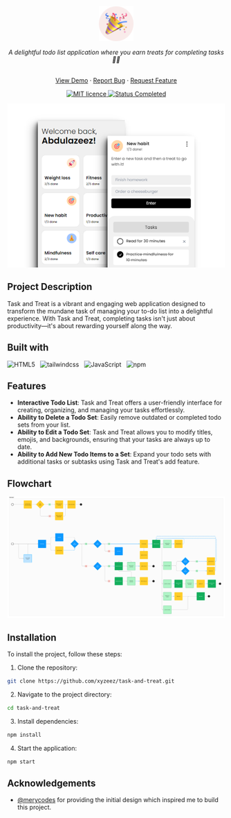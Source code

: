 <div id="top"></div>

<div align="center">
  <div>
    <!-- Project Logo -->
    <img
      src="./assets/images/favicon.png"
      alt="task and treat logo"
      width="80" />
    <!-- Project Title -->
    <p align="center">
      <i align="center"
        >A delightful todo list application where you earn treats for completing tasks 🍪✅</i
      >
    </p>
  </div>
  <!-- Project Links -->
  <p align="center">
    <br />
    <a href="https://task-and-treat.netlify.app/">View Demo</a>
    ·
    <a href="https://github.com/xyzeez/task-and-treat/issues" target="_blank">Report Bug</a>
    ·
    <a href="https://github.com/xyzeez/task-and-treat/issues" target="_blank">Request Feature</a>
  </p>
  <!-- Badges -->
  <div align="center">
    <!-- Licence -->
    <a href="#">
      <img
        src="https://img.shields.io/badge/Licence-MIT-07043B?style=for-the-badge"
        alt="MIT licence" />
    </a>
    <!-- Status -->
    <a href="#">
      <img
        src="https://img.shields.io/badge/Status-Completed-2ECC40?style=for-the-badge"
        alt="Status Completed" />
    </a>
  </div>

![](./design/screen.png)

</div>

## Project Description

Task and Treat is a vibrant and engaging web application designed to transform the mundane task of managing your to-do list into a delightful experience. With Task and Treat, completing tasks isn't just about productivity—it's about rewarding yourself along the way.

## Built with

![HTML5](https://img.shields.io/badge/html5-%23E34F26.svg?style=for-the-badge&logo=html5&logoColor=white) &nbsp; ![tailwindcss](https://img.shields.io/badge/tailwindcss-06B6D4.svg?style=for-the-badge&logo=tailwindcss&logoColor=white) &nbsp; ![JavaScript](https://img.shields.io/badge/JavaScript%20-%23F7DF1E.svg?style=for-the-badge&logo=javascript&logoColor=black) &nbsp; ![npm](https://img.shields.io/badge/npm%20-CB3837.svg?style=for-the-badge&logo=npm&logoColor=white) &nbsp;

## Features

- **Interactive Todo List**: Task and Treat offers a user-friendly interface for creating, organizing, and managing your tasks effortlessly.
- **Ability to Delete a Todo Set**: Easily remove outdated or completed todo sets from your list.
- **Ability to Edit a Todo Set**: Task and Treat allows you to modify titles, emojis, and backgrounds, ensuring that your tasks are always up to date.
- **Ability to Add New Todo Items to a Set**: Expand your todo sets with additional tasks or subtasks using Task and Treat's add feature.

## Flowchart

![Flowchart](./design/architecture.png)

## Installation

To install the project, follow these steps:

1. Clone the repository:

```bash
git clone https://github.com/xyzeez/task-and-treat.git
```

2. Navigate to the project directory:

```bash
cd task-and-treat
```

3. Install dependencies:

```bash
npm install
```

4. Start the application:

```bash
npm start
```

## Acknowledgements

- [@merycodes](https://x.com/merycodes/status/1758805423748997419?s=20) for providing the initial design which inspired me to build this project.
